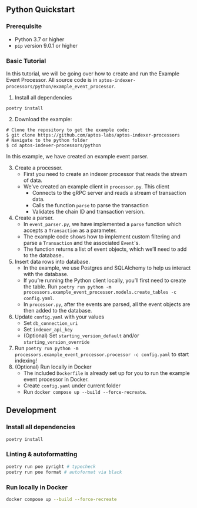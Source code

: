 ## Python Quickstart

### Prerequisite

- Python 3.7 or higher
- `pip` version 9.0.1 or higher

### Basic Tutorial

In this tutorial, we will be going over how to create and run the Example Event Processor. All source code is in `aptos-indexer-processors/python/example_event_processor`.

1. Install all dependencies

```
poetry install
```

2. Download the example:

```
# Clone the repository to get the example code:
$ git clone https://github.com/aptos-labs/aptos-indexer-processors
# Navigate to the python folder
$ cd aptos-indexer-processors/python
```

In this example, we have created an example event parser.

3. Create a processer.
   - First you need to create an indexer processor that reads the stream of data.
   - We've created an example client in `processor.py`. This client
     - Connects to the gRPC server and reads a stream of transaction data.
     - Calls the function `parse` to parse the transaction
     - Validates the chain ID and transaction version.
4. Create a parser.
   - In `event_parser.py`, we have implemented a `parse` function which accepts a `Transaction` as a parameter.
   - The example code shows how to implement custom filtering and parse a `Transaction` and the associated `Event`'s.
   - The function returns a list of event objects, which we’ll need to add to the database..
5. Insert data rows into database.
   - In the example, we use Postgres and SQLAlchemy to help us interact with the database.
   - If you’re running the Python client locally, you’ll first need to create the table. Run `poetry run python -m processors.example_event_processor.models.create_tables -c config.yaml`.
   - In `processor.py`, after the events are parsed, all the event objects are then added to the database.
6. Update `config.yaml` with your values
   - Set `db_connection_uri`
   - Set `indexer_api_key`
   - (Optional) Set `starting_version_default` and/or `starting_version_override`
7. Run `poetry run python -m processors.example_event_processor.processor -c config.yaml` to start indexing!
8. (Optional) Run locally in Docker
   - The included `Dockerfile` is already set up for you to run the example event processor in Docker.
   - Create `config.yaml` under current folder
   - Run `docker compose up --build --force-recreate`.

## Development

### Install all dependencies

```bash
poetry install
```

### Linting & autoformatting

```bash
poetry run poe pyright # typecheck
poetry run poe format # autoformat via black
```

### Run locally in Docker

```bash
docker compose up --build --force-recreate
```
